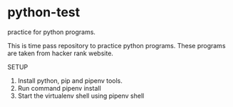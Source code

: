 # python-test

practice for python programs.

This is time pass repository to practice python programs.
These programs are taken from hacker rank website.

SETUP
1. Install python, pip and pipenv tools.
2. Run command pipenv install
3. Start the virtualenv shell using pipenv shell